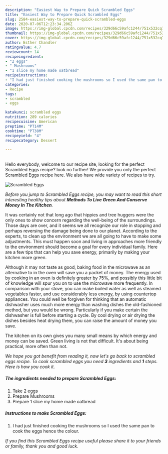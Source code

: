 ```yaml
---
description: "Easiest Way to Prepare Quick Scrambled Eggs"
title: "Easiest Way to Prepare Quick Scrambled Eggs"
slug: 2584-easiest-way-to-prepare-quick-scrambled-eggs
date: 2020-07-06T12:23:34.206Z
image: https://img-global.cpcdn.com/recipes/329d66c59afc1244/751x532cq70/scrambled-eggs-recipe-main-photo.jpg
thumbnail: https://img-global.cpcdn.com/recipes/329d66c59afc1244/751x532cq70/scrambled-eggs-recipe-main-photo.jpg
cover: https://img-global.cpcdn.com/recipes/329d66c59afc1244/751x532cq70/scrambled-eggs-recipe-main-photo.jpg
author: Esther Chandler
ratingvalue: 4.7
reviewcount: 14
recipeingredient:
- "2 eggs"
- " Mushrooms"
- "1 slice my home made oatbread"
recipeinstructions:
- "I had just finished cooking the mushrooms so I used the same pan to cook the eggs hence the colour."
categories:
- Recipe
tags:
- scrambled
- eggs

katakunci: scrambled eggs 
nutrition: 289 calories
recipecuisine: American
preptime: "PT14M"
cooktime: "PT38M"
recipeyield: "4"
recipecategory: Dessert

---
```

<br>
Hello everybody, welcome to our recipe site, looking for the perfect Scrambled Eggs recipe? look no further! We provide you only the perfect Scrambled Eggs recipe here. We also have wide variety of recipes to try.
<br>


![Scrambled Eggs](https://img-global.cpcdn.com/recipes/329d66c59afc1244/751x532cq70/scrambled-eggs-recipe-main-photo.jpg)

<i>Before you jump to Scrambled Eggs recipe, you may want to read this short interesting healthy tips about 
<strong>Methods To Live Green And Conserve Money In The Kitchen</strong>.</i>
</br>

It was certainly not that long ago that hippies and tree huggers were the only ones to show concern regarding the well-being of the surroundings. Those days are over, and it seems we all recognize our role in stopping and perhaps reversing the damage being done to our planet. According to the experts, to clean up the environment we are all going to have to make some adjustments. This must happen soon and living in approaches more friendly to the environment should become a goal for every individual family. Here are a few tips that can help you save energy, primarily by making your kitchen more green.

Although it may not taste as good, baking food in the microwave as an alternative to in the oven will save you a packet of money. The energy used by cooking in an oven is definitely greater by 75%, and possibly this little bit of knowledge will spur you on to use the microwave more frequently. In comparison with your stove, you can make boiled water as well as steamed vegetables faster, and use considerably less energy, by using countertop appliances. You could well be forgiven for thinking that an automatic dishwasher uses much more energy than washing dishes the old-fashioned method, but you would be wrong. Particularly if you make certain the dishwasher is full before starting a cycle. By cool drying or air drying the dishes besides heat drying them, you can raise the amount of money you save.

The kitchen on its own gives you many small means by which energy and money can be saved. Green living is not that difficult. It's about being practical, more often than not.


<i>We hope you got benefit from reading it, now let's go back to scrambled eggs recipe. To cook scrambled eggs you need <strong>3</strong> ingredients and <strong>1</strong> steps. Here is how you cook it.
</i>

##### The ingredients needed to prepare Scrambled Eggs:

1. Take 2 eggs
1. Prepare  Mushrooms
1. Prepare 1 slice my home made oatbread


##### Instructions to make Scrambled Eggs:

1. I had just finished cooking the mushrooms so I used the same pan to cook the eggs hence the colour.


<i>If you find this Scrambled Eggs recipe useful please share it to your friends or family, thank you and good luck.</i>
